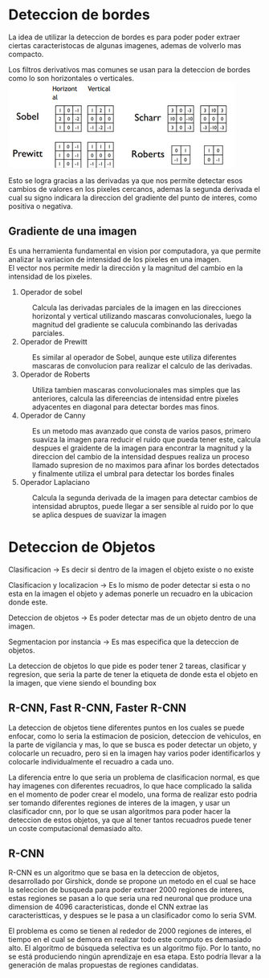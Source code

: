 # Deteccion de bordes

La idea de utilizar la deteccion de bordes es para poder poder extraer ciertas caracteristocas de algunas imagenes, ademas de volverlo mas compacto.
<br>

Los filtros derivativos mas comunes se usan para la deteccion de bordes como lo son horizontales o verticales.
![Filtros_Derivativos](image.png)
<br>

Esto se logra gracias a las derivadas ya que nos permite detectar esos cambios de valores en los pixeles cercanos, ademas la segunda derivada el cual su signo indicara la direccion del gradiente del punto de interes, como positiva o negativa.

## Gradiente de una imagen

Es una herramienta fundamental en vision por computadora, ya que permite analizar la variacion de intensidad de los pixeles en una imagen.
<br>
El vector nos permite  medir la dirección y la magnitud del cambio en la intensidad de los pixeles.

<ol>
    <li>Operador de sobel</li>
        <ul>Calcula las derivadas parciales de la imagen en las direcciones horizontal y vertical utilizando mascaras convolucionales, luego la magnitud del gradiente se calucula combinando las derivadas parciales.</ul>
    <li>Operador de Prewitt</li>
        <ul>Es similar al operador de Sobel, aunque este utiliza diferentes mascaras de convolucion para realizar el calculo de las derivadas.</ul>
    <li>Operador de Roberts</li>
        <ul>Utiliza tambien mascaras convolucionales mas simples que las anteriores, calcula las difereencias de intensidad entre pixeles adyacentes en diagonal para detectar bordes mas finos.</ul>
    <li>Operador de Canny</li>
        <ul>Es un metodo mas avanzado que consta de varios pasos, primero suaviza la imagen para reducir el ruido que pueda tener este, calcula despues el graidente de la imagen para encontrar la magnitud y la direccion del cambio de la intensidad despues realiza un proceso llamado supresion de no maximos para afinar los bordes detectados y finalmente utiliza el umbral para detectar los bordes finales</ul>
    <li>Operador Laplaciano</li>
        <ul>Calcula la segunda derivada de la imagen para detectar cambios de intensidad abruptos, puede llegar a ser sensible al ruido por lo que se aplica despues de suavizar la imagen</ul>    
</ol>

# Deteccion de Objetos

Clasificacion -> Es decir si dentro de la imagen el objeto existe o no existe
>
Clasificacion y localizacion -> Es lo mismo de poder detectar si esta o no esta en la imagen el objeto y ademas ponerle un recuadro en la ubicacion donde este.
>
Deteccion de objetos -> Es poder detectar mas de un objeto dentro de una imagen.
>
Segmentacion por instancia -> Es mas especifica que la deteccion de objetos.
>
La deteccion de objetos lo que pide es poder tener 2 tareas, clasificar y regresion, que seria la parte de tener la etiqueta de donde esta el objeto en la imagen, que viene siendo el bounding box
>
## R-CNN, Fast R-CNN, Faster R-CNN

La deteccion de objetos tiene diferentes puntos en los cuales se puede enfocar, como lo seria la estimacion de posicion, deteccion de vehiculos, en la parte de vigilancia y mas, lo que se busca es poder detectar un objeto, y colocarle un recuadro, pero si en la imagen hay varios poder identificarlos y colocarle individualmente el recuadro a cada uno.
>
La diferencia entre lo que seria un problema de clasificacion normal, es que hay imagenes con diferentes recuadros, lo que hace complicado la salida en el momento de poder crear el modelo, una forma de realizar esto podria ser tomando diferentes regiones de interes de la imagen, y usar un clasificador cnn, por lo que se usan algoritmos para poder hacer la deteccion de estos objetos, ya que al tener tantos recuadros puede tener un coste computacional demasiado alto.
>
## R-CNN
R-CNN es un algoritmo que se basa en la deteccion de objetos, desarrollado por Girshick, donde se propone un metodo en el cual se hace la seleccion de busqueda para poder extraer 2000 regiones de interes, estas regiones se pasan a lo que seria una red neuronal que produce una dimension de 4096 caracteristicas, donde el CNN extrae las caracteristticas, y despues se le pasa a un clasificador como lo seria SVM.
>

>
El problema es como se tienen al rededor de 2000 regiones de interes, el tiempo en el cual se demora en realizar todo este computo es demasiado alto.
El algoritmo de búsqueda selectiva es un algoritmo fijo. Por lo tanto, no se está produciendo ningún aprendizaje en esa etapa. Esto podría llevar a la generación de malas propuestas de regiones candidatas.